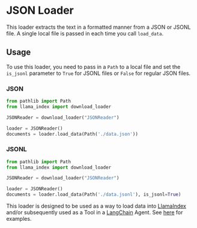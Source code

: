 # JSON Loader

This loader extracts the text in a formatted manner from a JSON or JSONL file. A single local file is passed in each time you call `load_data`.

## Usage

To use this loader, you need to pass in a `Path` to a local file and set the `is_jsonl` parameter to `True` for JSONL files or `False` for regular JSON files.

### JSON

```python
from pathlib import Path
from llama_index import download_loader

JSONReader = download_loader("JSONReader")

loader = JSONReader()
documents = loader.load_data(Path('./data.json'))
```

### JSONL

```python
from pathlib import Path
from llama_index import download_loader

JSONReader = download_loader("JSONReader")

loader = JSONReader()
documents = loader.load_data(Path('./data.jsonl'), is_jsonl=True)
```

This loader is designed to be used as a way to load data into [LlamaIndex](https://github.com/jerryjliu/gpt_index/tree/main/gpt_index) and/or subsequently used as a Tool in a [LangChain](https://github.com/hwchase17/langchain) Agent. See [here](https://github.com/emptycrown/llama-hub/tree/main) for examples.
